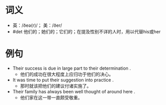 # 词义
- 英：/ðeə(r)/； 美：/ðer/
- #det 他们的；她们的；它们的；在提及性别不详的人时，用以代替his或her
# 例句
- Their success is due in large part to their determination .
	- 他们的成功在很大程度上应归功于他们的决心。
- It was time to put their suggestion into practice .
	- 那时就该把他们的建议付诸实施了。
- Their family has always been well thought of around here .
	- 他们家在这一带一直颇受敬重。
